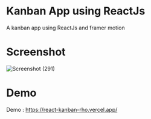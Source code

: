 # Kanban App using ReactJs

A kanban app using ReactJs and framer motion

# Screenshot

![Screenshot (291)](https://github.com/olisuside/react-kanban/assets/81127445/0f1dca90-1dc7-4c92-88bf-35cfb0deddf1)

# Demo

Demo : https://react-kanban-rho.vercel.app/

